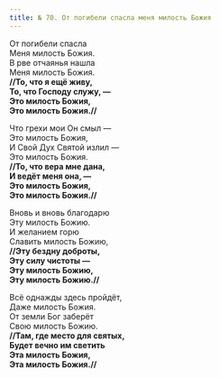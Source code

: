 ```yaml
---
title: № 70. От погибели спасла меня милость Божия
---
```


От погибели спасла  
Меня милость Божия.  
В рве отчаянья нашла  
Меня милость Божия.  
**//То, что я ещё живу,  
То, что Господу служу, —  
Это милость Божия,  
Это милость Божия.//**

Что грехи мои Он смыл —  
Это милость Божия,  
И Свой Дух Святой излил —  
Это милость Божия.  
**//То, что вера мне дана,  
И ведёт меня она, —  
Это милость Божия,  
Это милость Божия.//**

Вновь и вновь благодарю  
Эту милость Божию.  
И желанием горю  
Славить милость Божию,  
**//Эту бездну доброты,  
Эту силу чистоты —  
Эту милость Божию,  
Эту милость Божию.//**

Всё однажды здесь пройдёт,  
Даже милость Божия.  
От земли Бог заберёт  
Свою милость Божию.  
**//Там, где место для святых,  
Будет вечно им светить  
Эта милость Божия,  
Эта милость Божия.//**
